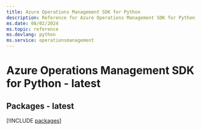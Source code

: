 ```yaml
---
title: Azure Operations Management SDK for Python
description: Reference for Azure Operations Management SDK for Python
ms.date: 08/02/2024
ms.topic: reference
ms.devlang: python
ms.service: operationsmanagement
---
```

# Azure Operations Management SDK for Python - latest
## Packages - latest
[!INCLUDE [packages](operations-management-index.md)]